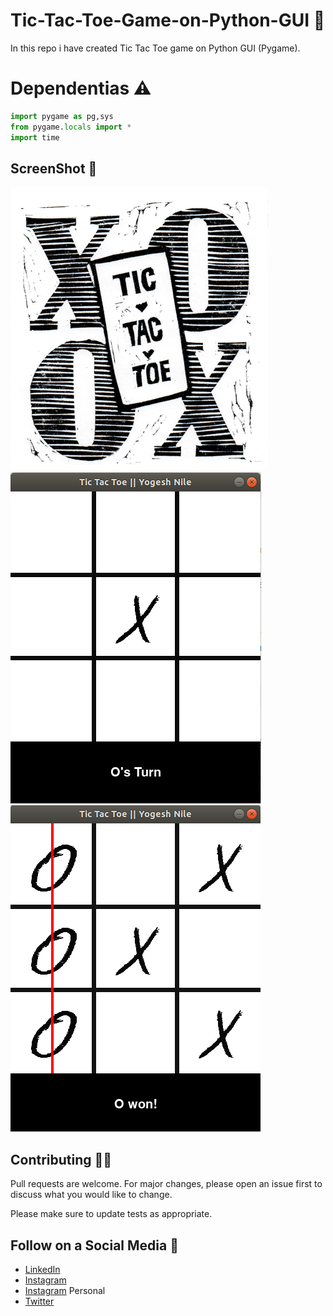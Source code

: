 # Tic-Tac-Toe-Game-on-Python-GUI :notebook:
In this repo i have created Tic Tac Toe game on Python GUI (Pygame). 

# Dependentias :warning:
```python
import pygame as pg,sys
from pygame.locals import *
import time
```

## ScreenShot :camera_flash:
![](https://github.com/yogeshnile/Tic-Tac-Toe-Game-on-Python-GUI/blob/master/data/tic%20tac%20opening.png)      ![](https://github.com/yogeshnile/Tic-Tac-Toe-Game-on-Python-GUI/blob/master/Images/1.png)
![](https://github.com/yogeshnile/Tic-Tac-Toe-Game-on-Python-GUI/blob/master/Images/2.png)

## Contributing :man_technologist:
Pull requests are welcome. For major changes, please open an issue first to discuss what you would like to change.

Please make sure to update tests as appropriate.

## Follow on a Social Media :busts_in_silhouette:
- [LinkedIn](https://bit.ly/2Ky3ho6)
- [Instagram](https://bit.ly/3b9Qeo4)
- [Instagram](https://bit.ly/32SXHV0) Personal
- [Twitter](https://bit.ly/3dbLJLC)
